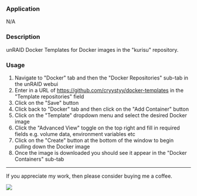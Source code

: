 ### Application

N/A

### Description

unRAID Docker Templates for Docker images in the "kurisu" repository.

### Usage

1. Navigate to "Docker" tab and then the "Docker Repositories" sub-tab in the unRAID webui
2. Enter in a URL of https://github.com/cryystyy/docker-templates in the "Template repositories" field
3. Click on the "Save" button
4. Click back to "Docker" tab and then click on the "Add Container" button
5. Click on the "Template" dropdown menu and select the desired Docker image
6. Click the "Advanced View" toggle on the top right and fill in required fields e.g. volume data, environment variables etc
7. Click on the "Create" button at the bottom of the window to begin pulling down the Docker image
8. Once the image is downloaded you should see it appear in the "Docker Containers" sub-tab


***
If you appreciate my work, then please consider buying me a coffee.

<a href="https://www.paypal.com/cgi-bin/webscr?cmd=_s-xclick&hosted_button_id=8PNZ57UF76FA8&source=url"><img src="https://www.paypalobjects.com/en_US/i/btn/btn_donate_SM.gif"></a>
